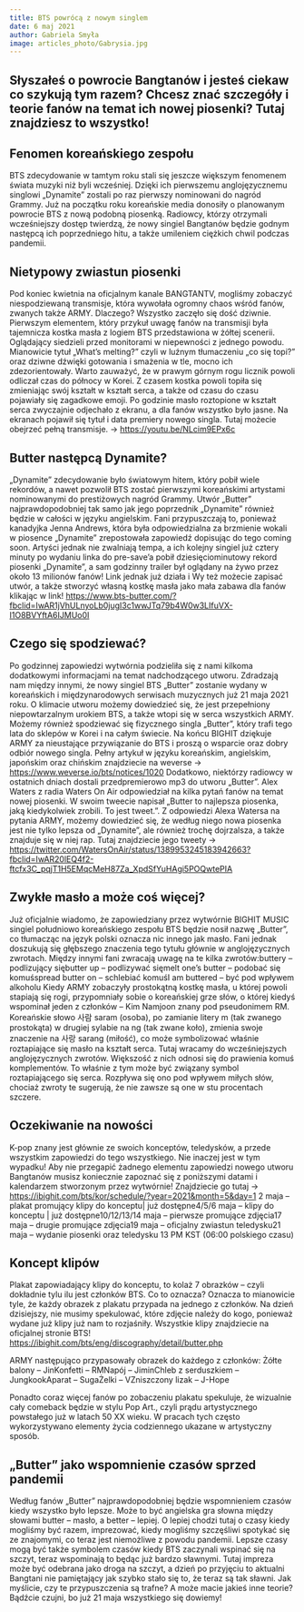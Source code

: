 ```yaml
---
title: BTS powrócą z nowym singlem
date: 6 maj 2021
author: Gabriela Smyła
image: articles_photo/Gabrysia.jpg
---
```



## Słyszałeś o powrocie Bangtanów i jesteś ciekaw co szykują tym razem? Chcesz znać szczegóły i teorie fanów na temat ich nowej piosenki? Tutaj znajdziesz to wszystko!


## Fenomen koreańskiego zespołu

BTS zdecydowanie w tamtym roku stali się jeszcze większym fenomenem świata muzyki niż byli wcześniej. Dzięki ich pierwszemu anglojęzycznemu singlowi „Dynamite” zostali po raz pierwszy nominowani do nagród Grammy. Już na początku roku koreańskie media donosiły o planowanym powrocie BTS z nową podobną piosenką. Radiowcy, którzy otrzymali wcześniejszy dostęp twierdzą, że nowy singiel Bangtanów będzie godnym następcą ich poprzedniego hitu, a także umileniem ciężkich chwil podczas pandemii.


## Nietypowy zwiastun piosenki

Pod koniec kwietnia na oficjalnym kanale BANGTANTV, mogliśmy zobaczyć niespodziewaną transmisje, która wywołała ogromny chaos wśród fanów, zwanych także ARMY. Dlaczego? Wszystko zaczęło się dość dziwnie. Pierwszym elementem, który przykuł uwagę fanów na transmisji była tajemnicza kostka masła z logiem BTS przedstawiona w żółtej scenerii. Oglądający siedzieli przed monitorami w niepewności z jednego powodu. Mianowicie tytuł „What’s melting?” czyli w luźnym tłumaczeniu „co się topi?” oraz dziwne dźwięki gotowania i smażenia w tle, mocno ich zdezorientowały. Warto zauważyć, że w prawym górnym rogu licznik powoli odliczał czas do północy w Korei. Z czasem kostka powoli topiła się zmieniając swój kształt w kształt serca, a także od czasu do czasu pojawiały się zagadkowe emoji. Po godzinie masło roztopione w kształt serca zwyczajnie odjechało z ekranu, a dla fanów wszystko było jasne. Na ekranach pojawił się tytuł i data premiery nowego singla. Tutaj możecie obejrzeć pełną transmisje. -> https://youtu.be/NLcim9EPx6c



## Butter następcą Dynamite?

„Dynamite” zdecydowanie było światowym hitem, który pobił wiele rekordów, a nawet pozwolił BTS zostać pierwszymi koreańskimi artystami nominowanymi do prestiżowych nagród Grammy. Utwór „Butter” najprawdopodobniej tak samo jak jego poprzednik „Dynamite” również będzie w całości w języku angielskim. Fani przypuszczają to, ponieważ kanadyjka Jenna Andrews, która była odpowiedzialna za brzmienie wokali w piosence „Dynamite” zrepostowała zapowiedź dopisując do tego coming soon. Artyści jednak nie zwalniają tempa, a ich kolejny singiel już cztery minuty po wydaniu linka do pre-save’a pobił dziesięciominutowy rekord piosenki „Dynamite”, a sam godzinny trailer był oglądany na żywo przez około 13 milionów fanów! Link jednak już działa i Wy też możecie zapisać utwór, a także stworzyć własną kostkę masła jako mała zabawa dla fanów klikając w link! https://www.bts-butter.com/?fbclid=IwAR1jVhULnyoLb0jugI3c1wwJTq79b4W0w3LIfuVX-I1O8BVYftA6IJMUo0I


## Czego się spodziewać?

Po godzinnej zapowiedzi wytwórnia podzieliła się z nami kilkoma dodatkowymi informacjami na temat nadchodzącego utworu. Zdradzają nam między innymi, że nowy singiel BTS „Butter” zostanie wydany w koreańskich i międzynarodowych serwisach muzycznych już 21 maja 2021 roku. O klimacie utworu możemy dowiedzieć się, że jest przepełniony niepowtarzalnym urokiem BTS, a także wtopi się w serca wszystkich ARMY. Możemy również spodziewać się fizycznego singla „Butter”, który trafi tego lata do sklepów w Korei i na całym świecie. Na końcu BIGHIT dziękuje ARMY za nieustające przywiązanie do BTS i proszą o wsparcie oraz dobry odbiór nowego singla. Pełny artykuł w języku koreańskim, angielskim, japońskim oraz chińskim znajdziecie na weverse -> https://www.weverse.io/bts/notices/1020 
Dodatkowo, niektórzy radiowcy w ostatnich dniach dostali przedpremierowo mp3 do utworu „Butter”. Alex Waters z radia Waters On Air odpowiedział na kilka pytań fanów na temat nowej piosenki. W swoim tweecie napisał „Butter to najlepsza piosenka, jaką kiedykolwiek zrobili. To jest tweet.”. Z odpowiedzi Alexa Watersa na pytania ARMY, możemy dowiedzieć się, że według niego nowa piosenka jest nie tylko lepsza od „Dynamite”, ale również trochę dojrzalsza, a także znajduje się w niej rap. Tutaj znajdziecie jego tweety -> https://twitter.com/WatersOnAir/status/1389953245183942663?fbclid=IwAR20lEQ4f2-ftcfx3C_pqjT1H5EMqcMeH87Za_XpdSfYuHAgi5POQwtePIA

## Zwykłe masło a może coś więcej?
Już oficjalnie wiadomo, że zapowiedziany przez wytwórnie BIGHIT MUSIC singiel południowo koreańskiego zespołu BTS będzie nosił nazwę „Butter”, co tłumacząc na język polski oznacza nic innego jak masło. Fani jednak doszukują się głębszego znaczenia tego tytułu głównie w anglojęzycznych zwrotach. Między innymi fani zwracają uwagę na te kilka zwrotów:buttery – podlizujący siębutter up – podlizywać sięmelt one’s butter – podobać się komuśspread butter on – schlebiać komuśI am buttered – być pod wpływem alkoholu
Kiedy ARMY zobaczyły prostokątną kostkę masła, u której powoli stapiają się rogi, przypomniały sobie o koreańskiej grze słów, o której kiedyś wspominał jeden z członków – Kim Namjoon znany pod pseudonimem RM. Koreańskie słowo 사람 saram (osoba), po zamianie litery m (tak zwanego prostokąta) w drugiej sylabie na ng (tak zwane koło), zmienia swoje znaczenie na 사랑 sarang (miłość), co może symbolizować właśnie roztapiające się masło na kształt serca. Tutaj wracamy do wcześniejszych anglojęzycznych zwrotów. Większość z nich odnosi się do prawienia komuś komplementów. To właśnie z tym może być związany symbol roztapiającego się serca. Rozpływa się ono pod wpływem miłych słów, chociaż zwroty te sugerują, że nie zawsze są one w stu procentach szczere. 

## Oczekiwanie na nowości

K-pop znany jest głównie ze swoich konceptów, teledysków, a przede wszystkim zapowiedzi do tego wszystkiego. Nie inaczej jest w tym wypadku! Aby nie przegapić żadnego elementu zapowiedzi nowego utworu Bangtanów musisz koniecznie zapoznać się z poniższymi datami i kalendarzem stworzonym przez wytwórnie! Znajdziecie go tutaj -> https://ibighit.com/bts/kor/schedule/?year=2021&month=5&day=1
2 maja – plakat promujący klipy do konceptu| już dostępne4/5/6 maja – klipy do konceptu | już dostępne10/12/13/14 maja – pierwsze promujące zdjęcia17 maja – drugie promujące zdjęcia19 maja – oficjalny zwiastun teledysku21 maja – wydanie piosenki oraz teledysku 13 PM KST (06:00 polskiego czasu)

## Koncept klipów
Plakat zapowiadający klipy do konceptu, to kolaż 7 obrazków – czyli dokładnie tylu ilu jest członków BTS. Co to oznacza? Oznacza to mianowicie tyle, że każdy obrazek z plakatu przypada na jednego z członków. Na dzień dzisiejszy, nie musimy spekulować, które zdjęcie należy do kogo, ponieważ wydane już klipy już nam to rozjaśniły. Wszystkie klipy znajdziecie na oficjalnej stronie BTS! https://ibighit.com/bts/eng/discography/detail/butter.php 

ARMY następująco przypasowały obrazek do każdego z członków:
Żółte balony – JinKonfetti – RMNapój – JiminChleb z serduszkiem – JungkookAparat – SugaŻelki – VZniszczony lizak – J-Hope

Ponadto coraz więcej fanów po zobaczeniu plakatu spekuluje, że wizualnie cały comeback będzie w stylu Pop Art., czyli prądu artystycznego powstałego już w latach 50 XX wieku. W pracach tych często wykorzystywano elementy życia codziennego ukazane w artystyczny sposób. 

## „Butter” jako wspomnienie czasów sprzed pandemii
Według fanów „Butter” najprawdopodobniej będzie wspomnieniem czasów kiedy wszystko było lepsze. Może to być angielska gra słowna między słowami butter – masło, a better – lepiej. O lepiej chodzi tutaj o czasy kiedy mogliśmy być razem, imprezować, kiedy mogliśmy szczęśliwi spotykać się ze znajomymi, co teraz jest niemożliwe z powodu pandemii. Lepsze czasy mogą być także symbolem czasów kiedy BTS zaczynali wspinać się na szczyt, teraz wspominają to będąc już bardzo sławnymi. Tutaj impreza może być odebrana jako droga na szczyt, a dzień po przyjęciu to aktualni Bangtani nie pamiętający jak szybko stało się to, że teraz są tak sławni. Jak myślicie, czy te przypuszczenia są trafne? A może macie jakieś inne teorie? Bądźcie czujni, bo już 21 maja wszystkiego się dowiemy!